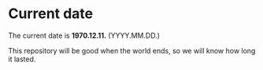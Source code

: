 # Current date

The current date is **1970.12.11.** (YYYY.MM.DD.)

This repository will be good when the world ends, so we will know how long it lasted.